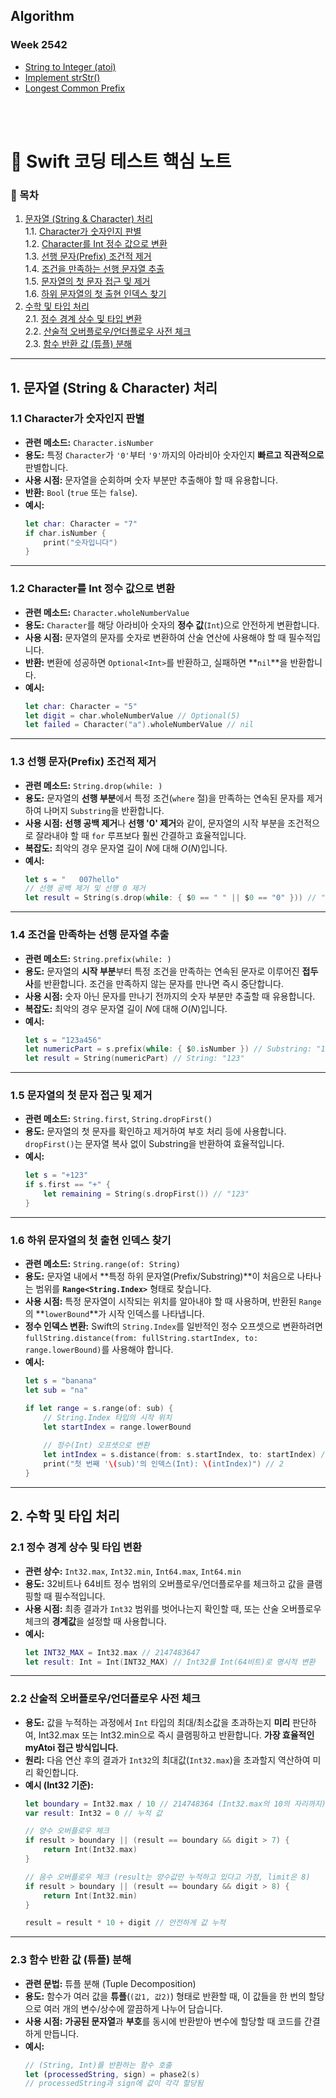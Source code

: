 ## Algorithm

### Week 2542
- [String to Integer (atoi)](https://leetcode.com/problems/string-to-integer-atoi/description/)
- [Implement strStr()](https://leetcode.com/problems/find-the-index-of-the-first-occurrence-in-a-string/)
- [Longest Common Prefix](https://leetcode.com/problems/longest-common-prefix/)

<br><br>

# 📝 Swift 코딩 테스트 핵심 노트

### 📌 목차
1. [문자열 (String & Character) 처리](#1-문자열-string--character-처리)<br>
    1.1. [Character가 숫자인지 판별](#11-character가-숫자인지-판별)<br>
    1.2. [Character를 Int 정수 값으로 변환](#12-character를-int-정수-값으로-변환)<br>
    1.3. [선행 문자(Prefix) 조건적 제거](#13-선행-문자prefix-조건적-제거)<br>
    1.4. [조건을 만족하는 선행 문자열 추출](#14-조건을-만족하는-선행-문자열-추출)<br>
    1.5. [문자열의 첫 문자 접근 및 제거](#15-문자열의-첫-문자-접근-및-제거)<br>
    1.6. [하위 문자열의 첫 출현 인덱스 찾기](#16-하위-문자열의-첫-출현-인덱스-찾기)<br>
2. [수학 및 타입 처리](#2-수학-및-타입-처리)<br>
    2.1. [정수 경계 상수 및 타입 변환](#21-정수-경계-상수-및-타입-변환)<br>
    2.2. [산술적 오버플로우/언더플로우 사전 체크](#22-산술적-오버플로우언더플로우-사전-체크)<br>
    2.3. [함수 반환 값 (튜플) 분해](#23-함수-반환-값-튜플-분해)

***

## 1. 문자열 (String & Character) 처리

### 1.1 Character가 숫자인지 판별

* **관련 메소드:** `Character.isNumber`
* **용도:** 특정 `Character`가 `'0'`부터 `'9'`까지의 아라비아 숫자인지 **빠르고 직관적으로** 판별합니다.
* **사용 시점:** 문자열을 순회하며 숫자 부분만 추출해야 할 때 유용합니다.
* **반환:** `Bool` (`true` 또는 `false`).
* **예시:**
    ```swift
    let char: Character = "7"
    if char.isNumber { 
        print("숫자입니다") 
    }
    ```

---

### 1.2 Character를 Int 정수 값으로 변환

* **관련 메소드:** `Character.wholeNumberValue`
* **용도:** `Character`를 해당 아라비아 숫자의 **정수 값**(`Int`)으로 안전하게 변환합니다.
* **사용 시점:** 문자열의 문자를 숫자로 변환하여 산술 연산에 사용해야 할 때 필수적입니다.
* **반환:** 변환에 성공하면 `Optional<Int>`를 반환하고, 실패하면 **`nil`**을 반환합니다.
* **예시:**
    ```swift
    let char: Character = "5"
    let digit = char.wholeNumberValue // Optional(5)
    let failed = Character("a").wholeNumberValue // nil
    ```

---

### 1.3 선행 문자(Prefix) 조건적 제거

* **관련 메소드:** `String.drop(while: )`
* **용도:** 문자열의 **선행 부분**에서 특정 조건(`where` 절)을 만족하는 연속된 문자를 제거하여 나머지 `Substring`을 반환합니다.
* **사용 시점:** **선행 공백 제거**나 **선행 '0' 제거**와 같이, 문자열의 시작 부분을 조건적으로 잘라내야 할 때 `for` 루프보다 훨씬 간결하고 효율적입니다.
* **복잡도:** 최악의 경우 문자열 길이 $N$에 대해 $O(N)$입니다.
* **예시:**
    ```swift
    let s = "   007hello"
    // 선행 공백 제거 및 선행 0 제거
    let result = String(s.drop(while: { $0 == " " || $0 == "0" })) // "7hello"
    ```

---

### 1.4 조건을 만족하는 선행 문자열 추출

* **관련 메소드:** `String.prefix(while: )`
* **용도:** 문자열의 **시작 부분**부터 특정 조건을 만족하는 연속된 문자로 이루어진 **접두사**를 반환합니다. 조건을 만족하지 않는 문자를 만나면 즉시 중단합니다.
* **사용 시점:** 숫자 아닌 문자를 만나기 전까지의 숫자 부분만 추출할 때 유용합니다.
* **복잡도:** 최악의 경우 문자열 길이 $N$에 대해 $O(N)$입니다.
* **예시:**
    ```swift
    let s = "123a456"
    let numericPart = s.prefix(while: { $0.isNumber }) // Substring: "123"
    let result = String(numericPart) // String: "123"
    ```

---

### 1.5 문자열의 첫 문자 접근 및 제거

* **관련 메소드:** `String.first`, `String.dropFirst()`
* **용도:** 문자열의 첫 문자를 확인하고 제거하여 부호 처리 등에 사용합니다. `dropFirst()`는 문자열 복사 없이 Substring을 반환하여 효율적입니다.
* **예시:**
    ```swift
    let s = "+123"
    if s.first == "+" {
        let remaining = String(s.dropFirst()) // "123"
    }
    ```

---

### 1.6 하위 문자열의 첫 출현 인덱스 찾기

* **관련 메소드:** `String.range(of: String)`
* **용도:** 문자열 내에서 **특정 하위 문자열(Prefix/Substring)**이 처음으로 나타나는 범위를 **`Range<String.Index>`** 형태로 찾습니다.
* **사용 시점:** 특정 문자열이 시작되는 위치를 알아내야 할 때 사용하며, 반환된 `Range`의 **`lowerBound`**가 시작 인덱스를 나타냅니다.
* **정수 인덱스 변환:** Swift의 `String.Index`를 일반적인 정수 오프셋으로 변환하려면 `fullString.distance(from: fullString.startIndex, to: range.lowerBound)`를 사용해야 합니다.
* **예시:**
    ```swift
    let s = "banana"
    let sub = "na"
    
    if let range = s.range(of: sub) {
        // String.Index 타입의 시작 위치
        let startIndex = range.lowerBound
        
        // 정수(Int) 오프셋으로 변환
        let intIndex = s.distance(from: s.startIndex, to: startIndex) // 2
        print("첫 번째 '\(sub)'의 인덱스(Int): \(intIndex)") // 2
    }
    ```

***

## 2. 수학 및 타입 처리

### 2.1 정수 경계 상수 및 타입 변환

* **관련 상수:** `Int32.max`, `Int32.min`, `Int64.max`, `Int64.min`
* **용도:** 32비트나 64비트 정수 범위의 오버플로우/언더플로우를 체크하고 값을 클램핑할 때 필수적입니다.
* **사용 시점:** 최종 결과가 `Int32` 범위를 벗어나는지 확인할 때, 또는 산술 오버플로우 체크의 **경계값**을 설정할 때 사용합니다.
* **예시:**
    ```swift
    let INT32_MAX = Int32.max // 2147483647
    let result: Int = Int(INT32_MAX) // Int32를 Int(64비트)로 명시적 변환
    ```

---

### 2.2 산술적 오버플로우/언더플로우 사전 체크

* **용도:** 값을 누적하는 과정에서 `Int` 타입의 최대/최소값을 초과하는지 **미리** 판단하여, $\text{Int32.max}$ 또는 $\text{Int32.min}$으로 즉시 클램핑하고 반환합니다. **가장 효율적인 $\text{myAtoi}$ 접근 방식입니다.**
* **원리:** 다음 연산 후의 결과가 `Int32`의 최대값(`Int32.max`)을 초과할지 역산하여 미리 확인합니다.
* **예시 (Int32 기준):**
    ```swift
    let boundary = Int32.max / 10 // 214748364 (Int32.max의 10의 자리까지)
    var result: Int32 = 0 // 누적 값

    // 양수 오버플로우 체크
    if result > boundary || (result == boundary && digit > 7) {
        return Int(Int32.max) 
    }
    
    // 음수 오버플로우 체크 (result는 양수값만 누적하고 있다고 가정, limit은 8)
    if result > boundary || (result == boundary && digit > 8) {
        return Int(Int32.min) 
    }
    
    result = result * 10 + digit // 안전하게 값 누적 
    ```

---

### 2.3 함수 반환 값 (튜플) 분해

* **관련 문법:** 튜플 분해 (Tuple Decomposition)
* **용도:** 함수가 여러 값을 **튜플**(`(값1, 값2)`) 형태로 반환할 때, 이 값들을 한 번의 할당으로 여러 개의 변수/상수에 깔끔하게 나누어 담습니다.
* **사용 시점:** **가공된 문자열**과 **부호**를 동시에 반환받아 변수에 할당할 때 코드를 간결하게 만듭니다.
* **예시:**
    ```swift
    // (String, Int)를 반환하는 함수 호출
    let (processedString, sign) = phase2(s) 
    // processedString과 sign에 값이 각각 할당됨
    ```
